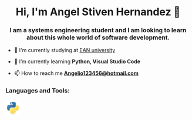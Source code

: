 <h1 align="center">Hi, I'm Angel Stiven Hernandez 👋</h1>
<h3 align="center">I am a systems engineering student and I am looking to learn about this whole world of software development.</h3>

- 🔭 I'm currently studying at [EAN university](https://universidadean.edu.co/programas/carreras-profesionales/carrera-de-ingenieria-de-sistemas)

- 🌱 I’m currently learning **Python, Visual Studio Code**

- 📫 How to reach me **Angelio123456@hotmail.com**


<h3 align="left">Languages and Tools:</h3>
<p align="left"> <a href="https://www.python.org" target="_blank"> <img src="https://raw.githubusercontent.com/devicons/devicon/master/icons/python/python-original.svg" alt="python" width="40" height="40"/> </a> </p>
